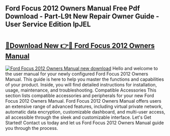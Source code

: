 ## Ford Focus 2012 Owners Manual Free Pdf Download - Part-L9t New Repair Owner Guide - User Service Edition lpJEL

# <h2><a href="http://bc15644.oget.top/?id=Ford+Focus+2012+Owners+Manual">🔗Download New 👉🔴 Ford Focus 2012 Owners Manual</a></h2>

[![Ford Focus 2012 Owners Manual new download](https://i.imgur.com/5g1atiW.png)](http://bc15644.oget.top/?id=Ford+Focus+2012+Owners+Manual)
Hello and welcome to the user manual for your newly configured Ford Focus 2012 Owners Manual. This guide is here to help you master the functions and capabilities of your product. Inside, you will find detailed instructions for installation, usage, maintenance, and troubleshooting. Compatible Accessories This section lists compatible accessories and peripherals for your new Ford Focus 2012 Owners Manual. Ford Focus 2012 Owners Manual offers users an extensive range of advanced features, including virtual private network, automatic data encryption, customizable dashboard, and multi-user access, all accessible through the sleek and customizable interface. Let's Get Started! Contact us today and let us Ford Focus 2012 Owners Manual guide you through the process.
